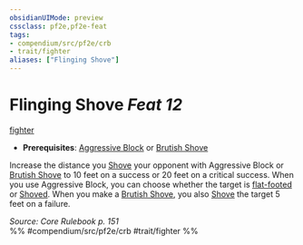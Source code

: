 ```yaml
---
obsidianUIMode: preview
cssclass: pf2e,pf2e-feat
tags:
- compendium/src/pf2e/crb
- trait/fighter
aliases: ["Flinging Shove"]
---
```

# Flinging Shove  *Feat 12*  
[fighter](/rules/traits/fighter.md)  

- **Prerequisites**: [Aggressive Block](/compendium/feats/aggressive-block.md) or [Brutish Shove](/compendium/feats/brutish-shove.md)

Increase the distance you [Shove](/rules/actions/shove.md) your opponent with Aggressive Block or [Brutish Shove](/compendium/feats/brutish-shove.md) to 10 feet on a success or 20 feet on a critical success. When you use Aggressive Block, you can choose whether the target is [flat-footed](/rules/conditions.md#Flat-footed) or [Shoved](/rules/actions/shove.md). When you make a [Brutish Shove](/compendium/feats/brutish-shove.md), you also [Shove](/rules/actions/shove.md) the target 5 feet on a failure.

*Source: Core Rulebook p. 151*  
%% #compendium/src/pf2e/crb #trait/fighter %%